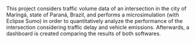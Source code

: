 This project considers traffic volume data of an intersection in the city of Maringá, state of Paraná, Brazil, and performs a microsimulation (with Eclipse Sumo) in order to quantitatively analyze the performance of the intersection considering traffic delay and vehicle emissions. Afterwards, a dashboard is created comparing the results of both softwares.
